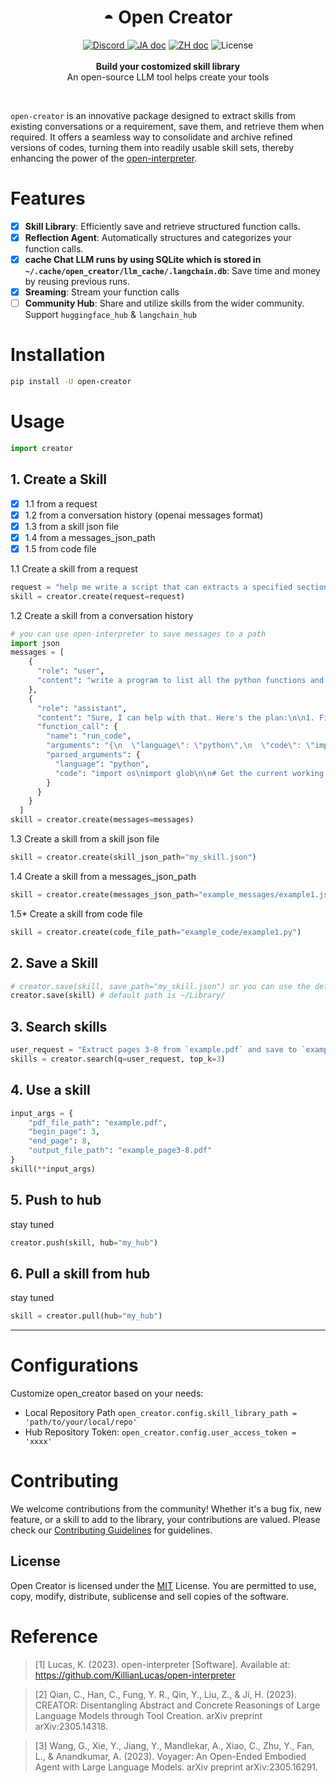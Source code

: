 <h1 align="center">◓ Open Creator</h1>

<p align="center">
    <a href="https://discord.gg/mMszyg2j">
        <img alt="Discord" src="https://img.shields.io/discord/1146610656779440188?logo=discord&style=flat&logoColor=white"/>
    </a>
    <a href="README_JA.md"><img src="https://img.shields.io/badge/ドキュメント-日本語-white.svg" alt="JA doc"/></a>
    <a href="README_ZH.md"><img src="https://img.shields.io/badge/文档-中文版-white.svg" alt="ZH doc"/></a>
    <img src="https://img.shields.io/static/v1?label=license&message=MIT&color=white&style=flat" alt="License"/>
    <br><br>
    <b>Build your costomized skill library</b><br>
    An open-source LLM tool helps create your tools<br>
</p>

<br>

`open-creator` is an innovative package designed to extract skills from existing conversations or a requirement, save them, and retrieve them when required. It offers a seamless way to consolidate and archive refined versions of codes, turning them into readily usable skill sets, thereby enhancing the power of the [open-interpreter](https://github.com/KillianLucas/open-interpreter).

# Features
- [x] **Skill Library**: Efficiently save and retrieve structured function calls.
- [x] **Reflection Agent**: Automatically structures and categorizes your function calls.
- [x] **cache Chat LLM runs by using SQLite which is stored in `~/.cache/open_creator/llm_cache/.langchain.db`**: Save time and money by reusing previous runs.
- [x] **Sreaming**: Stream your function calls
- [ ] **Community Hub**: Share and utilize skills from the wider community. Support `huggingface_hub` & `langchain_hub`

# Installation
```bash
pip install -U open-creator
```

# Usage
```python
import creator
```
## 1. Create a Skill
- [x] 1.1 from a request
- [x] 1.2 from a conversation history (openai messages format)
- [x] 1.3 from a skill json file
- [x] 1.4 from a messages_json_path
- [x] 1.5 from code file

1.1 Create a skill from a request
```python
request = "help me write a script that can extracts a specified section from a PDF file and saves it as a new PDF"
skill = creator.create(request=request)
```

1.2 Create a skill from a conversation history
```python
# you can use open-interpreter to save messages to a path
import json
messages = [
    {
      "role": "user",
      "content": "write a program to list all the python functions and their docstrings in a directory"
    },
    {
      "role": "assistant",
      "content": "Sure, I can help with that. Here's the plan:\n\n1. First, we need to get a list of all Python files in the specified directory. We can do this by using the `os` and `glob` modules in Python.\n2. Then, for each Python file, we will parse the file to find all function definitions. We can do this by using the `ast` module in Python, which can parse Python source code into an abstract syntax tree (AST).\n3. For each function definition, we will extract the function's name and its docstring. The `ast` module can also help us with this.\n4. Finally, we will print out the function names and their docstrings.\n\nLet's start with step 1: getting a list of all Python files in the specified directory.",
      "function_call": {
        "name": "run_code",
        "arguments": "{\n  \"language\": \"python\",\n  \"code\": \"import os\\nimport glob\\n\\n# Get the current working directory\\ncwd = os.getcwd()\\n\\n# Get a list of all Python files in the directory\\npython_files = glob.glob(os.path.join(cwd, '*.py'))\\n\\npython_files\"\n}",
        "parsed_arguments": {
          "language": "python",
          "code": "import os\nimport glob\n\n# Get the current working directory\ncwd = os.getcwd()\n\n# Get a list of all Python files in the directory\npython_files = glob.glob(os.path.join(cwd, '*.py'))\n\npython_files"
        }
      }
    }
  ]
skill = creator.create(messages=messages)
```

1.3 Create a skill from a skill json file
```python
skill = creator.create(skill_json_path="my_skill.json")
```

1.4 Create a skill from a messages_json_path
```python
skill = creator.create(messages_json_path="example_messages/example1.json")
```

1.5* Create a skill from code file
```python
skill = creator.create(code_file_path="example_code/example1.py")
```

## 2. Save a Skill
```python
# creator.save(skill, save_path="my_skill.json") or you can use the default path
creator.save(skill) # default path is ~/Library/
```

## 3. Search skills
```python
user_request = "Extract pages 3-8 from `example.pdf` and save to `example_page3-8.pdf`"
skills = creator.search(q=user_request, top_k=3)
```

## 4. Use a skill
```python
input_args = {
    "pdf_file_path": "example.pdf",
    "begin_page": 3,
    "end_page": 8,
    "output_file_path": "example_page3-8.pdf"
}
skill(**input_args)
```

## 5. Push to hub
stay tuned
```python
creator.push(skill, hub="my_hub")
```

## 6. Pull a skill from hub
stay tuned
```python
skill = creator.pull(hub="my_hub")
```
---

# Configurations
Customize open_creator based on your needs:

- Local Repository Path `open_creator.config.skill_library_path = 'path/to/your/local/repo'`
- Hub Repository Token: `open_creator.config.user_access_token = 'xxxx'`

# Contributing
We welcome contributions from the community! Whether it's a bug fix, new feature, or a skill to add to the library, your contributions are valued. Please check our [Contributing Guidelines](./CONTRIBUTING.md) for guidelines.

## License

Open Creator is licensed under the [MIT](./LICENSE) License. You are permitted to use, copy, modify, distribute, sublicense and sell copies of the software.
<br>


# Reference
> [1] Lucas, K. (2023). open-interpreter [Software]. Available at: https://github.com/KillianLucas/open-interpreter

> [2] Qian, C., Han, C., Fung, Y. R., Qin, Y., Liu, Z., & Ji, H. (2023). CREATOR: Disentangling Abstract and Concrete Reasonings of Large Language Models through Tool Creation. arXiv preprint arXiv:2305.14318.

> [3] Wang, G., Xie, Y., Jiang, Y., Mandlekar, A., Xiao, C., Zhu, Y., Fan, L., & Anandkumar, A. (2023). Voyager: An Open-Ended Embodied Agent with Large Language Models. arXiv preprint arXiv:2305.16291.


